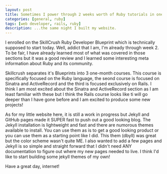 ```yaml
---
layout: post
title: Sometimes I power through 2 weeks worth of Ruby tutorials in one night...
categories: [general, ruby]
tags: [web developer, rails, ruby]
description: ...the same night I built my website.
---
```

I enrolled on the SkillCrush Ruby Developer Blueprint which is technically supposed to start today. Well, addict that I am, I'm already through week 2. To be fair, I have already learned most of what was covered in those sections but it was a good review and I learned some interesting meta information about Ruby and its community.

Skillcrush separates it's Blueprints into 3 one-month courses. This course is specifically focused on the Ruby language, the seond course is focused on Sinatra and ActiveRecord and the third is focused exclusively on Rails. I think I am most excited about the Sinatra and ActiveRecord section as I am least familiar with these but I think the Rails course looks like ti will go deeper than I have gone before and I am excited to produce some new projects!

As for my little website here, it is still a work in progress but Jekyll and GitHub pages made it SUPER fast to push out a good looking blog. The Jekyll installation is lightweight and fast and there are numorous themes available to install. You can use them as is to get a good looking product or you can use them as a starting point like I did. This them (dbyll) was great but the color scheme wasn't quite ME. I also wanted to add a few pages and Jekyll is so simple and straight forward that I didn't need ANY documentation to figure out where my new pages needed to live.  I think I'd like to start building some jekyll themes of my own!

Have a great day, internet!

